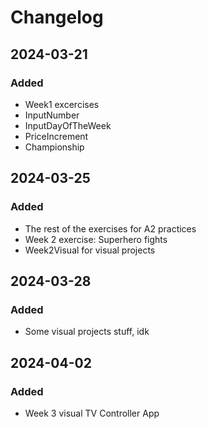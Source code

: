 # Changelog

## 2024-03-21
### Added
- Week1 excercises
- InputNumber
- InputDayOfTheWeek
- PriceIncrement
- Championship

## 2024-03-25
### Added
- The rest of the exercises for A2 practices
- Week 2 exercise: Superhero fights
- Week2Visual for visual projects

## 2024-03-28
### Added
- Some visual projects stuff, idk

## 2024-04-02
### Added
- Week 3 visual TV Controller App